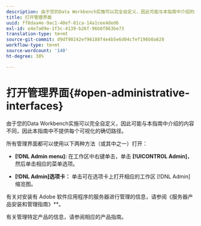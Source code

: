 ```yaml
---
description: 由于您的Data Workbench实施可以完全自定义，因此可能与本指南中介绍的内容不同，因此本指南中不提供每个可视化的确切路径。
title: 打开管理界面
uuid: ff8daa4e-9ac1-40ef-81ca-14a1cee4ded6
exl-id: e4e7a09e-1f3c-4139-b26f-96b8f863be73
translation-type: tm+mt
source-git-commit: d9df90242ef96188f4e4b5e6d04cfef196b0a628
workflow-type: tm+mt
source-wordcount: '140'
ht-degree: 38%

---
```


# 打开管理界面{#open-administrative-interfaces}

由于您的Data Workbench实施可以完全自定义，因此可能与本指南中介绍的内容不同，因此本指南中不提供每个可视化的确切路径。

所有管理界面都可以使用以下两种方法（或其中之一）打开：

* **[!DNL Admin menu]:** 在工作区中右键单击，单击 **[!UICONTROL Admin]**，然后单击相应的菜单选项。

* **[!DNL Admin]选项卡：** 单击可在选项卡上打开相应的工作区 [!DNL Admin] 缩览图。

有关对安装有 Adobe 软件应用程序的服务器进行管理的信息，请参阅《服务器产品安装和管理指南》**。

有关管理特定产品的信息，请参阅相应的产品指南。
